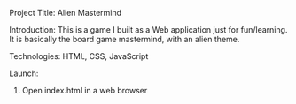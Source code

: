 Project Title: Alien Mastermind

Introduction: This is a game I built as a Web application just for fun/learning. It is basically the board game mastermind, with an alien theme.

Technologies: HTML, CSS, JavaScript

Launch: 
1. Open index.html in a web browser